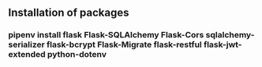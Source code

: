 ## Installation of packages
### pipenv install flask Flask-SQLAlchemy Flask-Cors sqlalchemy-serializer flask-bcrypt Flask-Migrate flask-restful flask-jwt-extended python-dotenv
